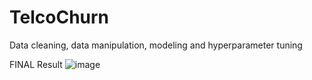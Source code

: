 # TelcoChurn
Data cleaning, data manipulation, modeling and hyperparameter tuning


FINAL Result
![image](https://github.com/jasonchristoo/TelcoChurn/assets/123045563/f0112515-0c6d-4e61-9233-4bc9727e3a70)
